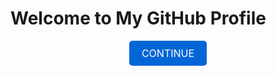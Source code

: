 # Welcome to My GitHub Profile

<div align="center">
  <a href="https://hardasf.github.io/" target="_blank">
    <div class="button-container">
      <span class="button-text">CONTINUE</span>
    </div>
  </a>
</div>

<style>
  .button-container {
    display: inline-block;
    padding: 10px 20px;
    background-color: #0366d6;
    border-radius: 5px;
    transition: background-color 0.3s, transform 0.3s;
    cursor: pointer;
  }

  .button-container:hover {
    background-color: #0053ba;
    transform: scale(1.1);
  }

  .button-text {
    color: white;
    font-size: 16px;
    text-decoration: none;
  }
</style>
